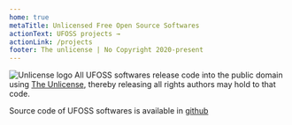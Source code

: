 ```yaml
---
home: true
metaTitle: Unlicensed Free Open Source Softwares
actionText: UFOSS projects →
actionLink: /projects
footer: The unlicense | No Copyright 2020-present
---
```


![Unlicense logo](/the_unlicense.png) All UFOSS softwares release code into the public domain using [The Unlicense](https://unlicense.org/), thereby releasing all rights authors may hold to that code.

Source code of UFOSS softwares is available in [github](https://github.com/ufoss-org)
